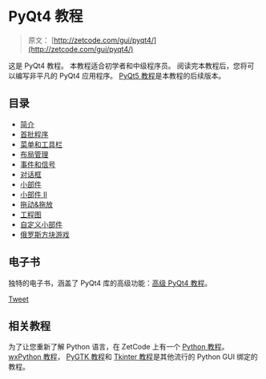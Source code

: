 # PyQt4 教程

> 原文： [http://zetcode.com/gui/pyqt4/](http://zetcode.com/gui/pyqt4/)

这是 PyQt4 教程。 本教程适合初学者和中级程序员。 阅读完本教程后，您将可以编写非平凡的 PyQt4 应用程序。 [PyQt5 教程](/gui/pyqt5/)是本教程的后续版本。

## 目录



*   [简介](introduction/)
*   [首批程序](firstprograms/)
*   [菜单和工具栏](menusandtoolbars/)
*   [布局管理](layoutmanagement/)
*   [事件和信号](eventsandsignals/)
*   [对话框](dialogs/)
*   [小部件](widgets/)
*   [小部件 II](widgets2/)
*   [拖动&拖放](dragdrop/)
*   [工程图](drawing/)
*   [自定义小部件](customwidgets/)
*   [俄罗斯方块游戏](thetetrisgame/)



## 电子书

独特的电子书，涵盖了 PyQt4 库的高级功能：[高级 PyQt4 教程](/ebooks/advancedpyqt4/)。

[Tweet](https://twitter.com/share) 

## 相关教程

为了让您重新了解 Python 语言，在 ZetCode 上有一个 [Python 教程](/lang/python/)。 [wxPython 教程](/wxpython/)， [PyGTK 教程](/gui/pygtk/)和 [Tkinter 教程](/tkinter/)是其他流行的 Python GUI 绑定的教程。